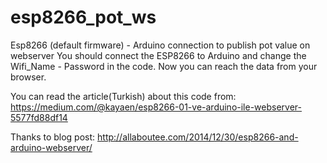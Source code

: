 # esp8266_pot_ws
Esp8266 (default firmware) - Arduino connection to publish pot value on webserver 
You should connect the ESP8266 to Arduino and change the Wifi_Name - Password in the code. Now you can reach the data from your browser.

You can read the article(Turkish) about this code from:
https://medium.com/@kayaen/esp8266-01-ve-arduino-ile-webserver-5577fd88df14

Thanks to blog post:
http://allaboutee.com/2014/12/30/esp8266-and-arduino-webserver/
